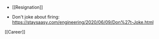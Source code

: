   - [[Resignation]]

  - Don't joke about firing:
    https://staysaasy.com/engineering/2020/06/09/Don%27t-Joke.html

[[Career]]